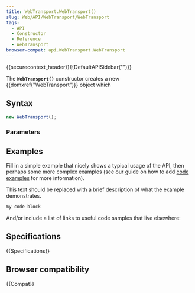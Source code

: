 ```yaml
---
title: WebTransport.WebTransport()
slug: Web/API/WebTransport/WebTransport
tags:
  - API
  - Constructor
  - Reference
  - WebTransport
browser-compat: api.WebTransport.WebTransport
---
```

{{securecontext_header}}{{DefaultAPISidebar("")}}

The **`WebTransport()`** constructor creates a new {{domxref("WebTransport")}} object which 

## Syntax

```js
new WebTransport();
```

### Parameters



## Examples

Fill in a simple example that nicely shows a typical usage of the API, then perhaps some more complex examples (see our guide on how to add [code examples](/en-US/docs/MDN/Contribute/Structures/Code_examples) for more information).

This text should be replaced with a brief description of what the example demonstrates.

```js
my code block
```

And/or include a list of links to useful code samples that live elsewhere:

## Specifications

{{Specifications}}

## Browser compatibility

{{Compat}}

